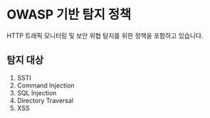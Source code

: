 # OWASP 기반 탐지 정책
HTTP 트래픽 모니터링 및 보안 위협 탐지를 위한 정책을 포함하고 있습니다.

## 탐지 대상
1. SSTI
2. Command Injection
3. SQL Injection
4. Directory Traversal
5. XSS
